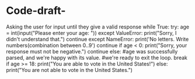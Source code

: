 # Code-draft-
Asking the user for input until they give a valid response
while True:
    try:
        age = int(input("Please enter your age: "))
    except ValueError:
        print("Sorry, I didn't understand that.")
        continue
    except NameError:
        print('No letters. Write numbers(combination between 0..9')
        continue
    if age < 0:
        print("Sorry, your response must not be negative.")
        continue
    else:
        #age was successfully parsed, and we're happy with its value.
        #we're ready to exit the loop.
        break
if age >= 18:
    print("You are able to vote in the United States!")
else:
    print("You are not able to vote in the United States.")
